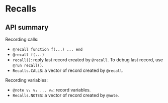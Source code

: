 # Recalls

## API summary

Recording calls:

* `@recall function f(...) ... end`
* `@recall f(...)`
* `recall()`: reply last record created by `@recall`. To debug last record,
  use `@run recall()`.
* `Recalls.CALLS`: a vector of record created by `@recall`.

Recording variables:

* `@note v₁ v₂ ... vₙ`: record variables.
* `Recalls.NOTES`: a vector of record created by `@note`.
